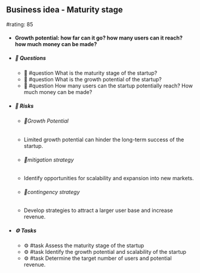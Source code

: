 ## Business idea - Maturity stage
#rating: 85
- #### Growth potential: how far can it go? how many users can it reach? how much money can be made?
- ##### 💭 Questions
  - 💭 #question What is the maturity stage of the startup?
  - 💭 #question What is the growth potential of the startup?
  - 💭 #question How many users can the startup potentially reach? How much money can be made?
- ##### 🚨 Risks
  - ###### 🚨Growth Potential
  - Limited growth potential can hinder the long-term success of the startup.
  - ###### 🚨mitigation strategy
  - Identify opportunities for scalability and expansion into new markets.
  - ###### 🚨contingency strategy
  - Develop strategies to attract a larger user base and increase revenue.
- ##### ⚙️ Tasks
  - ⚙️ #task Assess the maturity stage of the startup
  - ⚙️ #task  Identify the growth potential and scalability of the startup
  - ⚙️ #task  Determine the target number of users and potential revenue.


